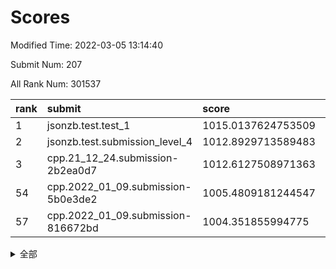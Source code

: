 # Scores

Modified Time: 2022-03-05 13:14:40

Submit Num: 207

All Rank Num: 301537

| rank |               submit               |       score        |       sigma        | pk_num |
| :--- | :--------------------------------- | :----------------- | :----------------- | :----- |
| 1    | jsonzb.test.test_1                 | 1015.0137624753509 | 0.8471639312304338 | 5825   |
| 2    | jsonzb.test.submission_level_4     | 1012.8929713589483 | 0.7997917531559456 | 5824   |
| 3    | cpp.21_12_24.submission-2b2ea0d7   | 1012.6127508971363 | 0.7896541828825668 | 5829   |
| 54   | cpp.2022_01_09.submission-5b0e3de2 | 1005.4809181244547 | 0.7342997387759912 | 5832   |
| 57   | cpp.2022_01_09.submission-816672bd | 1004.351855994775  | 0.7206904943550217 | 5826   |


<details>
<summary>全部</summary>

| rank |                 submit                 |       score        |       sigma        | pk_num |
| :--- | :------------------------------------- | :----------------- | :----------------- | :----- |
| 1    | jsonzb.test.test_1                     | 1015.0137624753509 | 0.8471639312304338 | 5825   |
| 2    | jsonzb.test.submission_level_4         | 1012.8929713589483 | 0.7997917531559456 | 5824   |
| 3    | cpp.21_12_24.submission-2b2ea0d7       | 1012.6127508971363 | 0.7896541828825668 | 5829   |
| 4    | gobigger.level_3.submission_level_3_9  | 1011.4418917768473 | 0.7706592738986098 | 5821   |
| 5    | gobigger.level_3.submission_level_3_1  | 1011.157889478384  | 0.7848664243287532 | 5827   |
| 6    | gobigger.level_3.submission_level_3_34 | 1011.1495755424872 | 0.7711898848426458 | 5823   |
| 7    | gobigger.level_3.submission_level_3_28 | 1010.9220935727129 | 0.7807367340745379 | 5822   |
| 8    | gobigger.level_3.submission_level_3_49 | 1010.9172438261952 | 0.7581625309150601 | 5827   |
| 9    | gobigger.level_3.submission_level_3_37 | 1010.9020128889708 | 0.767439401415029  | 5830   |
| 10   | gobigger.level_3.submission_level_3_26 | 1010.8314703441552 | 0.7615524648568431 | 5833   |
| 11   | gobigger.level_3.submission_level_3_44 | 1010.8074755561098 | 0.7944603405702343 | 5827   |
| 12   | gobigger.level_3.submission_level_3_10 | 1010.6442429799044 | 0.7800103654383064 | 5825   |
| 13   | gobigger.level_3.submission_level_3_43 | 1010.561814978884  | 0.7580210259692068 | 5825   |
| 14   | gobigger.level_3.submission_level_3_2  | 1010.5203020311526 | 0.7661005894936266 | 5820   |
| 15   | gobigger.level_3.submission_level_3_35 | 1010.4611627198574 | 0.7499819687411563 | 5827   |
| 16   | gobigger.level_3.submission_level_3_7  | 1010.3879575622337 | 0.7874821067299226 | 5824   |
| 17   | gobigger.level_3.submission_level_3_45 | 1010.3841988934034 | 0.744956786021896  | 5824   |
| 18   | gobigger.level_3.submission_level_3_14 | 1010.3579739039253 | 0.7682433916905191 | 5826   |
| 19   | gobigger.level_3.submission_level_3_0  | 1010.2777867225007 | 0.7504762413231739 | 5828   |
| 20   | gobigger.level_3.submission_level_3_30 | 1010.2537681272362 | 0.7499078418330777 | 5824   |
| 21   | gobigger.level_3.submission_level_3_29 | 1010.189782446882  | 0.7560069292755209 | 5822   |
| 22   | gobigger.level_3.submission_level_3_5  | 1010.1022873283243 | 0.778918782812796  | 5828   |
| 23   | gobigger.level_3.submission_level_3_23 | 1010.0972431505037 | 0.7672602175812017 | 5824   |
| 24   | gobigger.level_3.submission_level_3_42 | 1010.0852722563156 | 0.7791618655045129 | 5828   |
| 25   | gobigger.level_3.submission_level_3_19 | 1010.0251970802418 | 0.7602596699668378 | 5827   |
| 26   | gobigger.level_3.submission_level_3_47 | 1010.0242359828499 | 0.768672963652901  | 5827   |
| 27   | gobigger.level_3.submission_level_3_4  | 1010.005411407517  | 0.7543371843289689 | 5828   |
| 28   | gobigger.level_3.submission_level_3_46 | 1009.9485363717997 | 0.7530376872597065 | 5821   |
| 29   | gobigger.level_3.submission_level_3_20 | 1009.9412146445956 | 0.7606855176396083 | 5822   |
| 30   | gobigger.level_3.submission_level_3_3  | 1009.8614724593855 | 0.7745487694310454 | 5824   |
| 31   | gobigger.level_3.submission_level_3_33 | 1009.842605432977  | 0.7661748329765559 | 5823   |
| 32   | gobigger.level_3.submission_level_3_8  | 1009.8140152089646 | 0.7508550182895923 | 5828   |
| 33   | gobigger.level_3.submission_level_3_6  | 1009.8007038988542 | 0.7511483736014455 | 5828   |
| 34   | gobigger.level_3.submission_level_3_24 | 1009.7776317550035 | 0.7444770580443779 | 5828   |
| 35   | gobigger.level_3.submission_level_3_38 | 1009.7438208408937 | 0.7718145693477604 | 5830   |
| 36   | gobigger.level_3.submission_level_3_12 | 1009.7375852920658 | 0.7536509054408712 | 5820   |
| 37   | gobigger.level_3.submission_level_3_36 | 1009.6887235118882 | 0.7494789409403448 | 5827   |
| 38   | gobigger.level_3.submission_level_3_16 | 1009.664800657327  | 0.7395302419720439 | 5829   |
| 39   | gobigger.level_3.submission_level_3_11 | 1009.6586588005107 | 0.7674855374996602 | 5822   |
| 40   | gobigger.level_3.submission_level_3_39 | 1009.6527615766395 | 0.7382499087738331 | 5826   |
| 41   | gobigger.level_3.submission_level_3_17 | 1009.6266691381072 | 0.7597374472155553 | 5829   |
| 42   | gobigger.level_3.submission_level_3_21 | 1009.498679297263  | 0.7742838697600818 | 5828   |
| 43   | gobigger.level_3.submission_level_3_27 | 1009.4278998020936 | 0.7676681630525062 | 5826   |
| 44   | gobigger.level_3.submission_level_3_40 | 1009.4224456499882 | 0.7368291975573168 | 5823   |
| 45   | gobigger.level_3.submission_level_3_32 | 1009.3503994983781 | 0.7774652773425728 | 5826   |
| 46   | gobigger.level_3.submission_level_3_22 | 1009.3431796645577 | 0.7525558682955918 | 5828   |
| 47   | gobigger.level_3.submission_level_3_18 | 1009.2894473090439 | 0.7738916918295214 | 5826   |
| 48   | gobigger.level_3.submission_level_3_25 | 1009.1521540236414 | 0.7649214544223176 | 5828   |
| 49   | gobigger.level_3.submission_level_3_41 | 1009.119037360548  | 0.7507966887043024 | 5831   |
| 50   | gobigger.level_3.submission_level_3_48 | 1008.8957868247136 | 0.73655744743533   | 5823   |
| 51   | gobigger.level_3.submission_level_3_15 | 1008.7407844916424 | 0.7502869832181318 | 5828   |
| 52   | gobigger.level_3.submission_level_3_13 | 1008.7116981484703 | 0.7362751115292295 | 5826   |
| 53   | gobigger.level_3.submission_level_3_31 | 1008.3756293913635 | 0.7409177727944026 | 5821   |
| 54   | cpp.2022_01_09.submission-5b0e3de2     | 1005.4809181244547 | 0.7342997387759912 | 5832   |
| 55   | gobigger.level_1.submission_level_1_16 | 1005.0946894530466 | 0.7234295795046053 | 5829   |
| 56   | gobigger.level_1.submission_level_1_35 | 1004.9364855388507 | 0.7170570386281879 | 5828   |
| 57   | cpp.2022_01_09.submission-816672bd     | 1004.351855994775  | 0.7206904943550217 | 5826   |
| 58   | gobigger.level_1.submission_level_1_4  | 1004.2733317742922 | 0.7229453393789241 | 5828   |
| 59   | gobigger.level_1.submission_level_1_31 | 1004.2577690413782 | 0.7195543072922411 | 5826   |
| 60   | gobigger.level_1.submission_level_1_1  | 1004.2152143157115 | 0.7285026806734863 | 5826   |
| 61   | gobigger.level_1.submission_level_1_19 | 1004.1145197648858 | 0.7195659294256206 | 5830   |
| 62   | gobigger.level_1.submission_level_1_41 | 1004.0902539158851 | 0.7081776835323033 | 5832   |
| 63   | gobigger.level_1.submission_level_1_5  | 1004.0756716411654 | 0.7145993545397312 | 5823   |
| 64   | gobigger.level_1.submission_level_1_28 | 1004.0748225754269 | 0.7284604641315532 | 5822   |
| 65   | gobigger.level_1.submission_level_1_49 | 1003.9918667369195 | 0.7215399264722658 | 5823   |
| 66   | gobigger.level_1.submission_level_1_24 | 1003.964836629446  | 0.7154422344898932 | 5829   |
| 67   | gobigger.level_1.submission_level_1_37 | 1003.8775974467972 | 0.7186633314847239 | 5829   |
| 68   | gobigger.level_1.submission_level_1_12 | 1003.6728586231553 | 0.709332206159881  | 5825   |
| 69   | gobigger.level_1.submission_level_1_10 | 1003.6247625093961 | 0.7066826314432544 | 5829   |
| 70   | gobigger.level_1.submission_level_1_36 | 1003.544511609948  | 0.7112255990627164 | 5831   |
| 71   | gobigger.level_1.submission_level_1_34 | 1003.5406950269594 | 0.7180309739036437 | 5828   |
| 72   | gobigger.level_1.submission_level_1_40 | 1003.5272768673808 | 0.7119212777189154 | 5827   |
| 73   | gobigger.level_1.submission_level_1_8  | 1003.464020894044  | 0.7266499815824521 | 5829   |
| 74   | gobigger.level_1.submission_level_1_23 | 1003.4242095526361 | 0.7239305778913135 | 5826   |
| 75   | gobigger.level_1.submission_level_1_14 | 1003.4203589509303 | 0.7106966796796274 | 5826   |
| 76   | gobigger.level_1.submission_level_1_0  | 1003.3479610871207 | 0.7069990314441104 | 5830   |
| 77   | gobigger.level_1.submission_level_1_26 | 1003.3033682397975 | 0.7049988182916316 | 5828   |
| 78   | gobigger.level_1.submission_level_1_6  | 1003.2781890529893 | 0.7202285688502881 | 5822   |
| 79   | gobigger.level_1.submission_level_1_42 | 1003.2764146179492 | 0.7128652588045817 | 5823   |
| 80   | gobigger.level_1.submission_level_1_2  | 1003.266814510447  | 0.7170027213351468 | 5831   |
| 81   | gobigger.level_1.submission_level_1_18 | 1003.2603225477351 | 0.7232634838060683 | 5828   |
| 82   | gobigger.level_1.submission_level_1_25 | 1003.171545673178  | 0.7103686360905515 | 5830   |
| 83   | gobigger.level_1.submission_level_1_47 | 1003.1536659863307 | 0.7252123215604328 | 5829   |
| 84   | gobigger.level_1.submission_level_1_3  | 1003.0637069570619 | 0.7362974891678872 | 5825   |
| 85   | gobigger.level_1.submission_level_1_17 | 1003.0059660643598 | 0.7074265241489898 | 5829   |
| 86   | gobigger.level_1.submission_level_1_29 | 1002.8859203092142 | 0.7321878406592075 | 5827   |
| 87   | gobigger.level_1.submission_level_1_48 | 1002.8635406709906 | 0.7033402453646425 | 5827   |
| 88   | gobigger.level_1.submission_level_1_7  | 1002.8318513930546 | 0.7219542700041665 | 5829   |
| 89   | gobigger.level_1.submission_level_1_43 | 1002.8102110241111 | 0.7179551767710994 | 5827   |
| 90   | gobigger.level_1.submission_level_1_38 | 1002.8082812992074 | 0.7225947238980224 | 5827   |
| 91   | gobigger.level_1.submission_level_1_45 | 1002.8069700004371 | 0.711415164917626  | 5831   |
| 92   | gobigger.level_1.submission_level_1_39 | 1002.7648900877846 | 0.7155547078863267 | 5826   |
| 93   | gobigger.level_1.submission_level_1_22 | 1002.7046388447466 | 0.7148974501547123 | 5824   |
| 94   | gobigger.level_1.submission_level_1_20 | 1002.6960475989015 | 0.7078803201526144 | 5824   |
| 95   | gobigger.level_1.submission_level_1_21 | 1002.6781778672547 | 0.7043100501208205 | 5831   |
| 96   | gobigger.level_1.submission_level_1_32 | 1002.6465824868106 | 0.7145076456940055 | 5826   |
| 97   | gobigger.level_1.submission_level_1_44 | 1002.557358106316  | 0.7093138950540901 | 5827   |
| 98   | gobigger.level_1.submission_level_1_15 | 1002.554388794245  | 0.7178082083918611 | 5832   |
| 99   | gobigger.level_1.submission_level_1_33 | 1002.3405229921185 | 0.7110334023406354 | 5823   |
| 100  | gobigger.level_1.submission_level_1_9  | 1002.2729438965248 | 0.7092179307825713 | 5827   |
| 101  | gobigger.level_1.submission_level_1_46 | 1002.1842987591764 | 0.7110732093257974 | 5825   |
| 102  | gobigger.level_1.submission_level_1_27 | 1001.595248510249  | 0.7165581296825382 | 5831   |
| 103  | gobigger.level_1.submission_level_1_11 | 1001.5546047475284 | 0.7050176412053801 | 5831   |
| 104  | gobigger.level_1.submission_level_1_13 | 1001.4676340586233 | 0.7087677808775995 | 5828   |
| 105  | gobigger.level_1.submission_level_1_30 | 1001.2202369969843 | 0.7113817056839328 | 5826   |
| 106  | gobigger.random.submission_random_42   | 997.2762731062095  | 0.702651652285592  | 5825   |
| 107  | gobigger.random.submission_random_28   | 997.1021879382553  | 0.7146278130690521 | 5830   |
| 108  | gobigger.random.submission_random_32   | 996.8051626533116  | 0.7116410069381834 | 5824   |
| 109  | gobigger.random.submission_random_29   | 996.6298420428167  | 0.7155923825592322 | 5832   |
| 110  | gobigger.random.submission_random_31   | 996.5722415200413  | 0.6911199386296678 | 5827   |
| 111  | gobigger.random.submission_random_34   | 996.5109139029777  | 0.7004326324279885 | 5823   |
| 112  | gobigger.random.submission_random_36   | 996.5066623358413  | 0.6967868451210162 | 5828   |
| 113  | gobigger.random.submission_random_38   | 996.4362737555346  | 0.7039638257546617 | 5824   |
| 114  | gobigger.random.submission_random_6    | 996.4033944632813  | 0.7221729052081647 | 5826   |
| 115  | gobigger.random.submission_random_5    | 996.3733171488399  | 0.7105394093481401 | 5824   |
| 116  | gobigger.random.submission_random_0    | 996.3450133485114  | 0.7032748522489918 | 5829   |
| 117  | gobigger.random.submission_random_24   | 996.3286201649441  | 0.7126007914233327 | 5828   |
| 118  | gobigger.random.submission_random_8    | 996.3279583869115  | 0.7160723827793288 | 5824   |
| 119  | gobigger.random.submission_random_13   | 996.3064031590025  | 0.706044695197817  | 5831   |
| 120  | gobigger.random.submission_random_37   | 996.2921991206845  | 0.7052801858513923 | 5823   |
| 121  | gobigger.random.submission_random_41   | 996.2530707172491  | 0.7043279651090409 | 5826   |
| 122  | gobigger.random.submission_random_39   | 996.1989631197105  | 0.7057734292887344 | 5832   |
| 123  | gobigger.random.submission_random_22   | 996.196627569544   | 0.7071957392190904 | 5826   |
| 124  | gobigger.random.submission_random_15   | 996.1454012730637  | 0.7002533588799174 | 5829   |
| 125  | gobigger.random.submission_random_4    | 996.1069106675589  | 0.7194182458495024 | 5832   |
| 126  | gobigger.random.submission_random_40   | 996.1050527626949  | 0.7031720678858124 | 5826   |
| 127  | gobigger.random.submission_random_12   | 996.0601367387051  | 0.7064762584852795 | 5828   |
| 128  | gobigger.random.submission_random_7    | 996.0573295569066  | 0.7098564848075897 | 5829   |
| 129  | gobigger.random.submission_random_35   | 996.0192567823342  | 0.7262295202922855 | 5826   |
| 130  | gobigger.random.submission_random_48   | 995.9222744844769  | 0.7043759505832573 | 5828   |
| 131  | gobigger.random.submission_random_1    | 995.9168828710658  | 0.7171233225565858 | 5826   |
| 132  | gobigger.random.submission_random_14   | 995.8814268088597  | 0.7071795258609095 | 5829   |
| 133  | gobigger.random.submission_random_47   | 995.7692036126738  | 0.7207389479009184 | 5828   |
| 134  | gobigger.random.submission_random_43   | 995.7343137284536  | 0.7138626295235837 | 5825   |
| 135  | gobigger.random.submission_random_46   | 995.6895845057778  | 0.7041194369838655 | 5827   |
| 136  | gobigger.random.submission_random_30   | 995.6053261643018  | 0.7059211814017361 | 5826   |
| 137  | gobigger.random.submission_random_9    | 995.5966653773041  | 0.7105699942990962 | 5825   |
| 138  | gobigger.random.submission_random_27   | 995.5924449907982  | 0.7184057366655807 | 5830   |
| 139  | gobigger.random.submission_random_11   | 995.5751149895046  | 0.7014658138796571 | 5827   |
| 140  | gobigger.random.submission_random_49   | 995.57068176909    | 0.7210753614549699 | 5827   |
| 141  | gobigger.random.submission_random_21   | 995.5296693302569  | 0.7154641682110165 | 5832   |
| 142  | gobigger.random.submission_random_16   | 995.5268057010126  | 0.7127988351532988 | 5826   |
| 143  | gobigger.random.submission_random_20   | 995.5235238616814  | 0.712021150355544  | 5831   |
| 144  | gobigger.random.submission_random_17   | 995.4522078576663  | 0.7000903906823678 | 5833   |
| 145  | gobigger.random.submission_random_2    | 995.4417540379382  | 0.706718505912941  | 5823   |
| 146  | gobigger.random.submission_random_18   | 995.4410866031764  | 0.7103430219563075 | 5822   |
| 147  | gobigger.random.submission_random_23   | 995.4122170287851  | 0.7115925832200197 | 5829   |
| 148  | gobigger.random.submission_random_10   | 995.4114404733064  | 0.7066417080140105 | 5825   |
| 149  | gobigger.random.submission_random_33   | 995.4090049411319  | 0.7056663943935687 | 5825   |
| 150  | gobigger.random.submission_random_3    | 995.39884945458    | 0.7158568365584288 | 5827   |
| 151  | gobigger.random.submission_random_26   | 995.3654710689102  | 0.7084777854798958 | 5821   |
| 152  | gobigger.random.submission_random_45   | 995.322855085106   | 0.7074007895630078 | 5828   |
| 153  | gobigger.random.submission_random_19   | 995.3116816595344  | 0.712180302960559  | 5829   |
| 154  | gobigger.random.submission_random_25   | 994.9728030491168  | 0.7171109624852977 | 5827   |
| 155  | gobigger.random.submission_random_44   | 994.8885678127596  | 0.7087885436410896 | 5827   |
| 156  | gobigger.level_2.submission_level_2_25 | 993.8598433925487  | 0.7260907983773649 | 5827   |
| 157  | gobigger.level_2.submission_level_2_29 | 993.5706903104189  | 0.7522742616998561 | 5828   |
| 158  | gobigger.level_2.submission_level_2_45 | 993.4280895505144  | 0.7190212549928482 | 5829   |
| 159  | gobigger.level_2.submission_level_2_8  | 993.3825747351077  | 0.7261801176052789 | 5824   |
| 160  | gobigger.level_2.submission_level_2_48 | 993.3229873656641  | 0.7360297712749392 | 5829   |
| 161  | gobigger.level_2.submission_level_2_23 | 993.1780826696241  | 0.7408467824906358 | 5828   |
| 162  | gobigger.level_2.submission_level_2_49 | 993.0828413113627  | 0.742236697668939  | 5824   |
| 163  | gobigger.level_2.submission_level_2_7  | 993.007977875048   | 0.7231730842325554 | 5828   |
| 164  | gobigger.level_2.submission_level_2_40 | 992.9811277198704  | 0.731562102668736  | 5828   |
| 165  | gobigger.level_2.submission_level_2_19 | 992.9439968089683  | 0.7420238087607621 | 5825   |
| 166  | gobigger.level_2.submission_level_2_17 | 992.9378877289554  | 0.7332038868183095 | 5826   |
| 167  | gobigger.level_2.submission_level_2_10 | 992.9042219205146  | 0.7397892330630244 | 5832   |
| 168  | gobigger.level_2.submission_level_2_27 | 992.872431234578   | 0.753788625431699  | 5829   |
| 169  | gobigger.level_2.submission_level_2_1  | 992.8502636816978  | 0.7397080002860792 | 5829   |
| 170  | gobigger.level_2.submission_level_2_6  | 992.7223446479793  | 0.7243782675998219 | 5828   |
| 171  | gobigger.level_2.submission_level_2_16 | 992.6067909813405  | 0.7417966667077975 | 5825   |
| 172  | gobigger.level_2.submission_level_2_38 | 992.5877056701715  | 0.7405926902000095 | 5832   |
| 173  | gobigger.level_2.submission_level_2_43 | 992.4629467234128  | 0.7271939906961893 | 5824   |
| 174  | gobigger.level_2.submission_level_2_33 | 992.4568511387467  | 0.7347155923784392 | 5826   |
| 175  | gobigger.level_2.submission_level_2_9  | 992.3412395578575  | 0.7376168154730354 | 5826   |
| 176  | gobigger.level_2.submission_level_2_28 | 992.3125836678761  | 0.7434124599673143 | 5828   |
| 177  | gobigger.level_2.submission_level_2_12 | 992.290800362719   | 0.7322183509845033 | 5826   |
| 178  | gobigger.level_2.submission_level_2_21 | 992.2718066123216  | 0.7544568045987091 | 5830   |
| 179  | gobigger.level_2.submission_level_2_26 | 992.261768368371   | 0.7578847222875059 | 5827   |
| 180  | gobigger.level_2.submission_level_2_42 | 992.2308405813333  | 0.7426331564580032 | 5820   |
| 181  | gobigger.level_2.submission_level_2_35 | 992.1628593673746  | 0.7348103428924945 | 5826   |
| 182  | gobigger.level_2.submission_level_2_13 | 992.082877995659   | 0.7479182786787458 | 5826   |
| 183  | gobigger.level_2.submission_level_2_31 | 992.0639577339629  | 0.7330321077569104 | 5824   |
| 184  | gobigger.level_2.submission_level_2_47 | 992.0023431644346  | 0.7441736658802156 | 5825   |
| 185  | gobigger.level_2.submission_level_2_46 | 991.9293896605045  | 0.7417920732340588 | 5827   |
| 186  | gobigger.level_2.submission_level_2_14 | 991.923138554191   | 0.7362235911933713 | 5827   |
| 187  | gobigger.level_2.submission_level_2_5  | 991.8540305395074  | 0.7515899515828243 | 5830   |
| 188  | gobigger.level_2.submission_level_2_24 | 991.8346822631896  | 0.7484365177218313 | 5828   |
| 189  | gobigger.level_2.submission_level_2_30 | 991.8106690919005  | 0.7472882006942484 | 5825   |
| 190  | gobigger.level_2.submission_level_2_37 | 991.7820971289968  | 0.7419103725017012 | 5828   |
| 191  | gobigger.level_2.submission_level_2_44 | 991.7338036717686  | 0.7395250223499116 | 5828   |
| 192  | gobigger.level_2.submission_level_2_18 | 991.7004505956792  | 0.7413334851500385 | 5826   |
| 193  | gobigger.level_2.submission_level_2_34 | 991.6651716697262  | 0.7704012960378257 | 5824   |
| 194  | gobigger.level_2.submission_level_2_36 | 991.5642605930263  | 0.7458592930350703 | 5832   |
| 195  | gobigger.level_2.submission_level_2_0  | 991.5591950804337  | 0.7446066988552728 | 5831   |
| 196  | gobigger.level_2.submission_level_2_15 | 991.5270610782987  | 0.741054554841416  | 5826   |
| 197  | gobigger.level_2.submission_level_2_41 | 991.4879071276395  | 0.7544305465233793 | 5826   |
| 198  | gobigger.level_2.submission_level_2_4  | 991.3922632170797  | 0.767579461109324  | 5827   |
| 199  | gobigger.level_2.submission_level_2_39 | 991.350109507632   | 0.753695519824449  | 5828   |
| 200  | gobigger.level_2.submission_level_2_22 | 991.337758414612   | 0.7432970377496593 | 5826   |
| 201  | gobigger.level_2.submission_level_2_2  | 991.3375519766978  | 0.7552870452887864 | 5823   |
| 202  | gobigger.level_2.submission_level_2_11 | 991.2419674700766  | 0.7559570109222431 | 5822   |
| 203  | gobigger.level_2.submission_level_2_20 | 990.9986804240144  | 0.7445852961842861 | 5829   |
| 204  | gobigger.level_2.submission_level_2_32 | 990.8773447686831  | 0.7514203924742436 | 5829   |
| 205  | gobigger.level_2.submission_level_2_3  | 989.9716932808476  | 0.7682626584433925 | 5826   |
| 206  | gobigger.none.submission_none_0        | 977.3782201486496  | 1.1946351565825055 | 5828   |
| 207  | gobigger.none.submission_none_1        | 976.0732084412904  | 1.414743942031895  | 5827   |

</details>